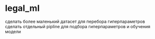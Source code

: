 # legal_ml

сделать более маленький датасет для перебора гиперпараметров
сделать отдельный pipline для подбора гиперпараметров и обучения модели
